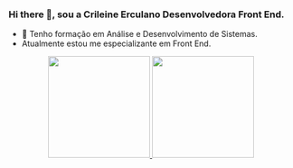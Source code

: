 ### Hi there 👋, sou a Crileine Erculano Desenvolvedora Front End.
- 🔭 Tenho formação em  Análise e Desenvolvimento de Sistemas.
- Atualmente estou me especializante em  Front End.
<div align="center">
  <a href="https://github.com/Crisleine-Erculano">
  <img height="180em" src="https://github-readme-stats.vercel.app/api?username=Crisleine-Erculano&show_icons=true&theme=dracula&include_all_commits=true&count_private=true"/>
  <img height="180em" src="https://github-readme-stats.vercel.app/api/top-langs/?username=Crisleine-Erculano&layout=compact&langs_count=7&theme=dracula"/>
</div>
 
